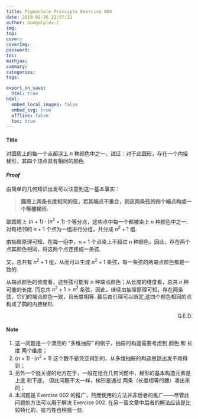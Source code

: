 ```yaml
---
title: Pigeonhole Principle Exercise 004
date: 2019-01-26 22:57:21
author: Googolplex-C
img: 
top: 
cover: 
coverImg: 
password: 
toc: 
mathjax: 
summary: 
categories: 
tags:

export_on_save:
  html: true
html:
  embed_local_images: false
  embed_svg: true
  offline: false
  toc: true
---
```


#### Title

对圆周上的每一个点都涂上 $n$ 种颜色中之一，试证：对于此圆形，存在一个内接梯形，其四个顶点具有相同的颜色. 

<!-- more -->

#### *Proof*

由简单的几何知识出发可以注意到这一基本事实：

> **圆周上两条长度相同的弦，若其端点不重合，则这两条弦的四个端点构成一个等腰梯形.**

取圆周上 $(n+1) \cdot (n^2+1)$ 个等分点，这些点中每一个都被染上 $n$ 种颜色中之一. 对每相邻的 $n+1$ 个点为一组进行分组，共分成 $n^2+1$ 组. 

由抽屉原理可知，在每一组中，$n+1$ 个点染上不超过 $n$ 种颜色，因此，存在两个点其颜色相同，将这两个点连接成一条弦. 

又，总共有 $n^2+1$ 组，从而可以生成 $n^2+1$ 条弦，每一条弦的两端点颜色都是一致的. 

从端点颜色的维度看，这些弦可能有 $n$ 种端点颜色；从长度的维度看，总共 $n$ 种可能的长度. 而总共 $n^2+1 >n^2$    条弦，因此，继续由抽屉原理可知，存在两条弦，它们的端点颜色一致，且长度相等. 最后由引理可以断定,这四个颜色相同的点构成了圆的内接梯形.

<p align="right"> Q.E.D. </p>

#### Note

1. 这一问题是一个漂亮的 “多维抽屉” 的例子，抽屉的构造需要考虑到 颜色 和 长度 两个维度；
2. $(n+1)\cdot (n^2+1)$ 这个数不是凭空得到的，从多维抽屉的构造思路出发不难得到；
3. 另外一个挺关键的地方在于，一般在组合几何问题中，梯形的基本构造元素是 上底 和下底， 但此问题不太一样，梯形是通过 两条（长度相等的腰）凑出来的；
4. 本问题是 Exercise 002 的推广，然而使用的方法并非后者的推广——尽管此问题的方法可以用于解决 Exercise 002. 在另一篇文章中后者的解法应该是比较特化的，技巧性也稍强一些. 